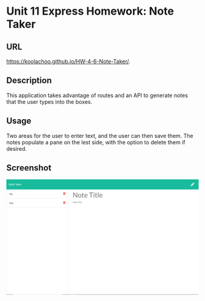 # Unit 11 Express Homework: Note Taker

## URL
https://koolachoo.github.io/HW-4-6-Note-Taker/.

## Description
This application takes advantage of routes and an API to generate notes that the user types into the boxes. 


## Usage
Two areas for the user to enter text, and the user can then save them. The notes populate a pane on the lest side, with the option to delete them if desired. 

## Screenshot

![GitHub Logo](Develop\public\assets\Note.PNG)
